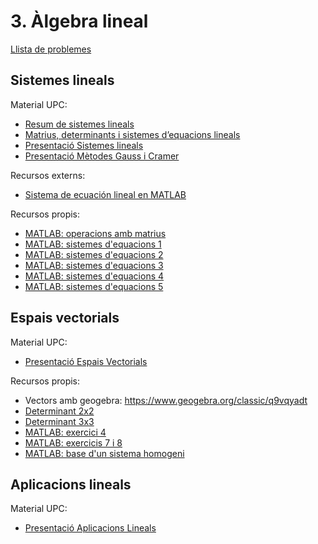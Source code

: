 # 3. Àlgebra lineal

[Llista de problemes](https://atenea.upc.edu/mod/resource/view.php?id=3370912)

## Sistemes lineals

Material UPC:

* [Resum de sistemes lineals](https://atenea.upc.edu/mod/resource/view.php?id=3528712)
* [Matrius, determinants i sistemes d’equacions lineals](https://mat.upc.edu/en/people/susana.clara.lopez/teaching-materials/aig/tema_2_presentacio_i_part_v3.pdf)
* [Presentació Sistemes lineals](https://atenea.upc.edu/pluginfile.php/4580403/mod_folder/content/0/A%CC%80lgebra%20lineal.%20Sistemes%20lineals.pdf?forcedownload=1)
* [Presentació Mètodes Gauss i Cramer](https://atenea.upc.edu/pluginfile.php/4580403/mod_folder/content/0/Apunts_m%C3%A8tode_Gauss_i_Cramer.pdf?forcedownload=1)

Recursos externs:

* [Sistema de ecuación lineal en MATLAB](https://www.delftstack.com/es/howto/matlab/system-of-linear-equation-in-matlab/)

Recursos propis:

* [MATLAB: operacions amb matrius](./matrius.m)
* [MATLAB: sistemes d'equacions 1](./sistemes_equacions_1.m)
* [MATLAB: sistemes d'equacions 2](./sistemes_equacions_2.m)
* [MATLAB: sistemes d'equacions 3](./sistemes_equacions_3.m)
* [MATLAB: sistemes d'equacions 4](./sistemes_equacions_4.m)
* [MATLAB: sistemes d'equacions 5](./sistemes_equacions_5.m)

## Espais vectorials

Material UPC:

* [Presentació Espais Vectorials](https://atenea.upc.edu/pluginfile.php/4580403/mod_folder/content/0/%C3%80lgebra%20lineal.%20Espais%20vectorials.pdf?forcedownload=1)

Recursos propis:

* Vectors amb geogebra: https://www.geogebra.org/classic/q9vqyadt
* [Determinant 2x2](./determinant_2x2.jpg)
* [Determinant 3x3](./determinant_3x3.jpg)
* [MATLAB: exercici 4](./vectors4.m)
* [MATLAB: exercicis 7 i 8](./vectors7i8.m)
* [MATLAB: base d'un sistema homogeni](./vectors_exemple_sistema_homogeni.m)

## Aplicacions lineals

Material UPC:

* [Presentació Aplicacions Lineals](https://atenea.upc.edu/pluginfile.php/4580403/mod_folder/content/0/%C3%80lgebra%20lineal.%20Aplicacions%20lineals.pdf?forcedownload=1)
